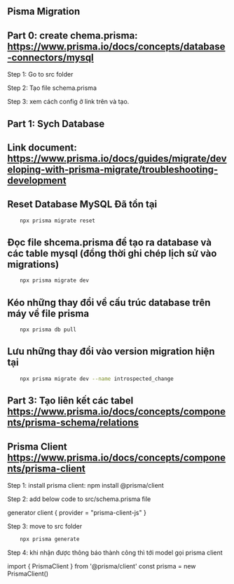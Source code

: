 ## Pisma Migration

## Part 0: create chema.prisma: https://www.prisma.io/docs/concepts/database-connectors/mysql

Step 1: Go to src folder

Step 2: Tạo file schema.prisma

Step 3: xem cách config ở link trên và tạo.

## Part 1: Sych Database

## Link document: https://www.prisma.io/docs/guides/migrate/developing-with-prisma-migrate/troubleshooting-development

## Reset Database MySQL Đã tồn tại

```bash
    npx prisma migrate reset
```

## Đọc file shcema.prisma để tạo ra database và các table mysql (đồng thời ghi chép lịch sử vào migrations)

```bash
    npx prisma migrate dev
```

## Kéo những thay đổi về cấu trúc database trên máy về file prisma

```bash
    npx prisma db pull
```

## Lưu những thay đổi vào version migration hiện tại

```bash
    npx prisma migrate dev --name introspected_change
```

## Part 3: Tạo liên kết các tabel https://www.prisma.io/docs/concepts/components/prisma-schema/relations

## Prisma Client https://www.prisma.io/docs/concepts/components/prisma-client

Step 1: install prisma client: npm install @prisma/client

Step 2: add below code to src/schema.prisma file

generator client {
  provider = "prisma-client-js"
}

Step 3: move to src folder 

```bash
    npx prisma generate
```

Step 4: khi nhận được thông báo thành công thì tới model gọi prisma client

import { PrismaClient } from '@prisma/client'
const prisma = new PrismaClient()
